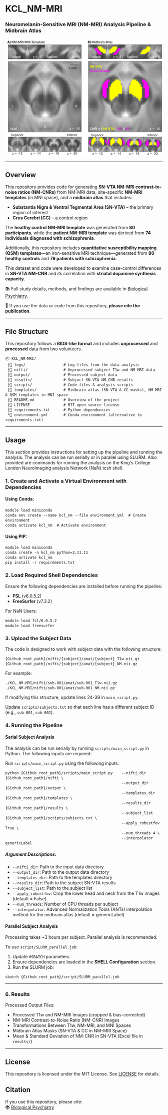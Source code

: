# **KCL_NM-MRI**  
### **Neuromelanin-Sensitive MRI (NM-MRI) Analysis Pipeline & Midbrain Atlas**  

![Midbrain Mask](templates/NM-MRI_image.png)  

---

## **Overview**  

This repository provides code for generating **SN-VTA NM-MRI contrast-to-noise ratios (NM-CNRs)** from NM-MRI data, site-specific **NM-MRI templates** (in MNI space), and a **midbrain atlas** that includes:  
- **Substantia Nigra & Ventral Tegmental Area (SN-VTA)** – the primary region of interest  
- **Crus Cerebri (CC)** – a control region  

The **healthy control NM-MRI template** was generated from **80 participants**, while the **patient NM-MRI template** was derived from **74 individuals diagnosed with schizophrenia**.  

Additionally, this repository includes **quantitative susceptibility mapping (QSM) templates**—an iron-sensitive MRI technique—generated from **80 healthy controls** and **79 patients with schizophrenia**.  

This dataset and code were developed to examine case-control differences in **SN-VTA NM-CNR** and its correlation with **striatal dopamine synthesis capacity**.  

📚 Full study details, methods, and findings are available in [Biological Psychiatry](https://www.biologicalpsychiatryjournal.com/article/S0006-3223(24)01417-3/fulltext).  

📌 If you use the data or code from this repository, **please cite the publication**.  

---

## **File Structure**  

This repository follows a **BIDS-like format** and includes **unprocessed** and **processed** data from two volunteers.

```
📦 KCL_NM-MRI/
 ├📂 logs/                 # Log files from the data analysis  
 ├📂 nifti/                # Unprocessed subject T1w and NM-MRI data  
 ├📂 output/               # Processed subject data  
 ├📂 results/              # Subject SN-VTA NM-CNR results  
 ├📂 scripts/              # Code files & analysis scripts  
 ├📂 templates/            # Midbrain atlas (SN-VTA & CC masks), NM-MRI & QSM templates in MNI space  
 ├📄 README.md             # Overview of the project  
 ├📄 LICENSE               # MIT open-source license  
 ├📄 requirements.txt      # Python dependencies  
 └📄 environment.yml       # Conda environment (alternative to requirements.txt)  
```

---

## **Usage**  
This section provides instructions for setting up the pipeline and running the analysis. The analysis can be run serially or in parallel using SLURM. Also provided are commands for running the analysis on the King's College London Neuroimaging analysis Network (NaN) tcsh shell.

### **1. Create and Activate a Virtual Environment with Dependencies**  

#### **Using Conda:**
```
module load miniconda
conda env create --name kcl_nm --file environment.yml  # Create environment
conda activate kcl_nm  # Activate environment
```

#### **Using PIP:**
```
module load miniconda
conda create -n kcl_nm python=3.11.11
conda activate kcl_nm
pip install -r requirements.txt
```

### **2. Load Required Shell Dependencies**  
Ensure the following dependencies are installed before running the pipeline:  
- **FSL** (v6.0.5.2)  
- **FreeSurfer** (v7.3.2)  

For NaN Users:
```
module load fsl/6.0.5.2
module load freesurfer
```

### **3. Upload the Subject Data**  
The code is designed to work with subject data with the following structure:
```
{Github_root_path}/nifti/{subject}/anat/{subject}_T1w.nii.gz
{Github_root_path}/nifti/{subject}/anat/{subject}_NM.nii.gz
```
For example:
```
./KCL_NM-MRI/nifti/sub-001/anat/sub-001_T1w.nii.gz
./KCL_NM-MRI/nifti/sub-001/anat/sub-001_NM.nii.gz
```

If modifying this structure, update lines 24-39 in `main_script.py`.

Update `scripts/subjects.txt` so that each line has a different subject ID (e.g., `sub-001`, `sub-002`).

### **4. Running the Pipeline**  

#### **Serial Subject Analysis**
The analysis can be run serially by running `scripts/main_script.py` in Python. The following inputs are required:

Run `scripts/main_script.py` using the following inputs:
```
python {Github_root_path}/scripts/main_script.py    --nifti_dir {Github_root_path}/nifti \
                                                    --output_dir {Github_root_path}/output \
                                                    --templates_dir {Github_root_path}/templates \
                                                    --results_dir {Github_root_path}/results \
                                                    --subject_list {Github_root_path}/scripts/subjects.txt \
                                                    --apply_robustfov True \
                                                    --num_threads 4 \
                                                    --interpolator genericLabel
```

##### **Argument Descriptions:**
- `--nifti_dir`: Path to the input data directory  
- `--output_dir`: Path to the output data directory  
- `--templates_dir`: Path to the templates directory  
- `--results_dir`: Path to the subject SN-VTA results  
- `--subject_list`: Path to the subject list  
- `--apply_robustfov`: Crop the lower head and neck from the T1w images (default = False)  
- `--num_threads`: Number of CPU threads per subject  
- `--interpolator`: Advanced Normalization Tools (ANTs) interpolation method for the midbrain atlas (default = genericLabel)  

#### **Parallel Subject Analysis**
Processing takes ~3 hours per subject. Parallel analysis is recommended.

To use `script/SLURM_parallel.job`:
1. Update `#SBATCH` parameters.
2. Ensure dependencies are loaded in the **SHELL Configuration** section.
3. Run the SLURM job:
```
sbatch {Github_root_path}/script/SLURM_parallel.job
```

---

### **6. Results**  
Processed Output Files:
- Processed T1w and NM-MRI Images (cropped & bias-corrected)  
- NM-MRI Contrast-to-Noise Ratio (NM-CNR) Images  
- Transformations Between T1w, NM-MRI, and MNI Spaces  
- Midbrain Atlas Masks (SN-VTA & CC in NM-MRI Space)  
- Mean & Standard Deviation of NM-CNR in SN-VTA (Excel file in `results/`)  

---

## **License**  
This repository is licensed under the MIT License. See [LICENSE](LICENSE) for details.  

## **Citation**  
If you use this repository, please cite:  
📚 [Biological Psychiatry](https://www.biologicalpsychiatryjournal.com/article/S0006-3223(24)01417-3/fulltext)  

